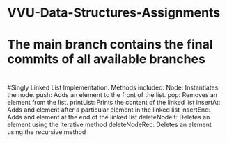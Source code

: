 # VVU-Data-Structures-Assignments
# The main branch contains the final commits of all available branches
#
#Singly Linked List Implementation.
Methods included:
Node: Instantiates the node.
push: Adds an element to the front of the list.
pop: Removes an element from the list.
printList: Prints the content of the linked list
insertAt: Adds and element after a particular element in the linked list
insertEnd: Adds and element at the end of the linked list
deleteNodeIt: Deletes an element using the iterative method
deleteNodeRec: Deletes an element using the recursive method

